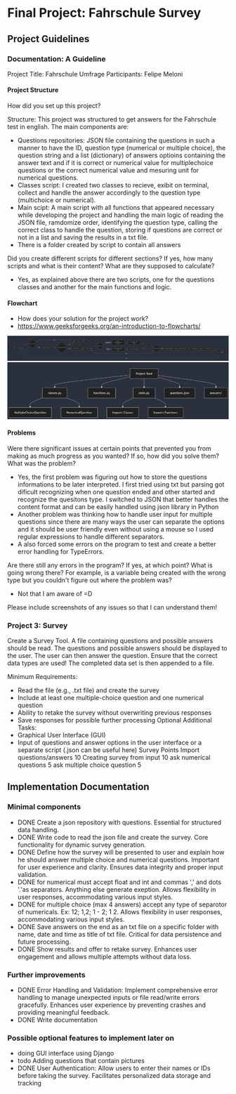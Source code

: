 # Final Project: Fahrschule Survey

## Project Guidelines

### Documentation: A Guideline

Project Title: Fahrschule Umfrage
Participants: Felipe Meloni

#### Project Structure

How did you set up this project?

Structure: This project was structured to get answers for the Fahrschule test in english. The main components are:

- Questions repositories: JSON file containing the questions in such a manner to have the ID, question type (numerical or multiple choice), the question string and a list (dictionary) of answers optioins containing the answer text and if it is correct or numerical value for multiplechoice questions or the correct numerical value and mesuring unit for numerical questions.
- Classes script: I created two classes to recieve, exibit on terminal, collect and handle the answer accordingly to the question type (multichoice or numerical).
- Main scipt: A main script with all functions that appeared necessary while developing the project and handling the main logic of reading the JSON file, ramdomize order, identifying the question type, calling the correct class to handle the question, storing if questions are correct or not in a list and saving the results in a txt file.
- There is a folder created by script to contain all answers

Did you create different scripts for different sections? If yes, how many scripts and what is their content? What are they supposed to calculate?

- Yes, as explained above there are two scripts, one for the questions classes and another for the main functions and logic.

#### Flowchart

- How does your solution for the project work?
- <https://www.geeksforgeeks.org/an-introduction-to-flowcharts/>

![Survey Flowchart](flowchart.png)
![Survey Structure](structure.png)

#### Problems

Were there significant issues at certain points that prevented you from making as much progress as you wanted? If so, how did you solve them? What was the problem?

- Yes, the first problem was figuring out how to store the questions informations to be later interpreted. I first tried using txt but parsing got dificult recognizing when one question ended and other started and recognize the quesitons type. I switched to JSON that better handles the content format and can be easily handled using json library in Python
- Another problem was thinking how to handle user input for multiple questions since there are many ways the user can separate the options and it should be user friendly even without using a mouse so I used regular expressions to handle different separators.
- A also forced some errors on the program to test and create a better error handling for TypeErrors.

Are there still any errors in the program? If yes, at which point? What is going wrong there? For example, is a variable being created with the wrong type but you couldn't figure out where the problem was?

- Not that I am aware of =D

Please include screenshots of any issues so that I can understand them!

### Project 3: Survey

Create a Survey Tool. A file containing questions and possible answers should be read. The questions and possible answers should be displayed to the user. The user can then answer the question. Ensure that the correct data types are used! The completed data set is then appended to a file.

Minimum Requirements:

- Read the file (e.g., .txt file) and create the survey
- Include at least one multiple-choice question and one numerical question
- Ability to retake the survey without overwriting previous responses
- Save responses for possible further processing
Optional Additional Tasks:
- Graphical User Interface (GUI)
- Input of questions and answer options in the user interface or a separate script (.json can be useful here)
Survey Points
Import questions/answers 10
Creating survey from input 10
ask numerical questions 5
ask multiple choice
question 5

## Implementation Documentation

### Minimal components

- DONE Create a json repository with questions. Essential for structured data handling.
- DONE Write code to read the json file and create the survey.  Core functionality for dynamic survey generation.
- DONE Define how the survey will be presented to user and explain how he should answer multiple choice and numerical questions. Important for user experience and clarity. Ensures data integrity and proper input validation.
- DONE for numerical must accept float and int and commas ',' and dots '.'as separators. Anything else generate exeption. Allows flexibility in user responses, accommodating various input styles.
- DONE for multiple choice (max 4 answers) accept any type of separotor of numericals. Ex: 12; 1,2; 1 - 2; 1 2. Allows flexibility in user responses, accommodating various input styles.
- DONE Save answers on the end as an txt file on a specific folder with name, date and time as title of txt file. Critical for data persistence and future processing.
- DONE Show results and offer to retake survey. Enhances user engagement and allows multiple attempts without data loss.

### Further improvements

- DONE Error Handling and Validation: Implement comprehensive error handling to manage unexpected inputs or file read/write errors gracefully. Enhances user experience by preventing crashes and providing meaningful feedback.
- DONE Write documentation

### Possible optional features to implement later on

- doing GUI interface using Django
- todo Adding questions that contain pictures
- DONE User Authentication: Allow users to enter their names or IDs before taking the survey. Facilitates personalized data storage and tracking
